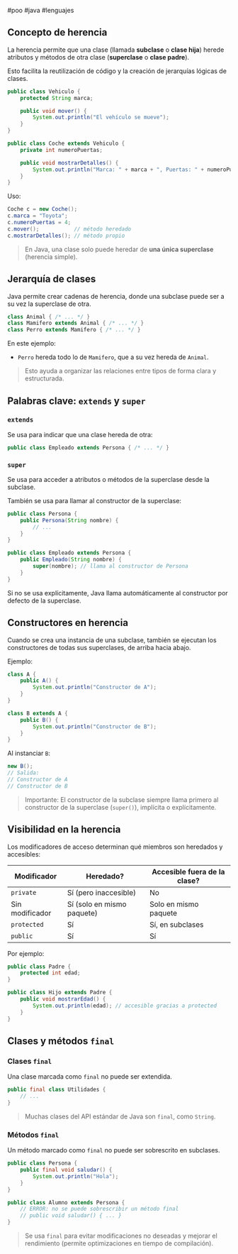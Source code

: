 #poo #java #lenguajes

## Concepto de herencia

La herencia permite que una clase (llamada **subclase** o **clase hija**) herede atributos y métodos de otra clase (**superclase** o **clase padre**).

Esto facilita la reutilización de código y la creación de jerarquías lógicas de clases.

```java
public class Vehiculo {
    protected String marca;

    public void mover() {
        System.out.println("El vehículo se mueve");
    }
}

public class Coche extends Vehiculo {
    private int numeroPuertas;

    public void mostrarDetalles() {
        System.out.println("Marca: " + marca + ", Puertas: " + numeroPuertas);
    }
}
```

Uso:
```java
Coche c = new Coche();
c.marca = "Toyota";
c.numeroPuertas = 4;
c.mover();           // método heredado
c.mostrarDetalles(); // método propio
```

> En Java, una clase solo puede heredar de **una única superclase** (herencia simple).

## Jerarquía de clases

Java permite crear cadenas de herencia, donde una subclase puede ser a su vez la superclase de otra.

```java
class Animal { /* ... */ }
class Mamifero extends Animal { /* ... */ }
class Perro extends Mamifero { /* ... */ }
```

En este ejemplo:
- `Perro` hereda todo lo de `Mamifero`, que a su vez hereda de `Animal`.

> Esto ayuda a organizar las relaciones entre tipos de forma clara y estructurada.

## Palabras clave: `extends` y `super`

### `extends`
Se usa para indicar que una clase hereda de otra:

```java
public class Empleado extends Persona { /* ... */ }
```

### `super`
Se usa para acceder a atributos o métodos de la superclase desde la subclase.

También se usa para llamar al constructor de la superclase:

```java
public class Persona {
    public Persona(String nombre) {
        // ...
    }
}

public class Empleado extends Persona {
    public Empleado(String nombre) {
        super(nombre); // llama al constructor de Persona
    }
}
```

Si no se usa explícitamente, Java llama automáticamente al constructor por defecto de la superclase.

## Constructores en herencia

Cuando se crea una instancia de una subclase, también se ejecutan los constructores de todas sus superclases, de arriba hacia abajo.

Ejemplo:

```java
class A {
    public A() {
        System.out.println("Constructor de A");
    }
}

class B extends A {
    public B() {
        System.out.println("Constructor de B");
    }
}
```

Al instanciar `B`:
```java
new B();
// Salida:
// Constructor de A
// Constructor de B
```

> Importante: El constructor de la subclase siempre llama primero al constructor de la superclase (`super()`), implícita o explícitamente.

## Visibilidad en la herencia

Los modificadores de acceso determinan qué miembros son heredados y accesibles:

| Modificador | Heredado? | Accesible fuera de la clase? |
|------------|-----------|-------------------------------|
| `private`  | Sí (pero inaccesible) | No |
| Sin modificador | Sí (solo en mismo paquete) | Solo en mismo paquete |
| `protected` | Sí | Sí, en subclases |
| `public`   | Sí | Sí |

Por ejemplo:
```java
public class Padre {
    protected int edad;
}

public class Hijo extends Padre {
    public void mostrarEdad() {
        System.out.println(edad); // accesible gracias a protected
    }
}
```

## Clases y métodos `final`

### Clases `final`
Una clase marcada como `final` no puede ser extendida.

```java
public final class Utilidades {
    // ...
}
```

> Muchas clases del API estándar de Java son `final`, como `String`.

### Métodos `final`
Un método marcado como `final` no puede ser sobrescrito en subclases.

```java
public class Persona {
    public final void saludar() {
        System.out.println("Hola");
    }
}

public class Alumno extends Persona {
    // ERROR: no se puede sobrescribir un método final
    // public void saludar() { ... }
}
```

> Se usa `final` para evitar modificaciones no deseadas y mejorar el rendimiento (permite optimizaciones en tiempo de compilación).
